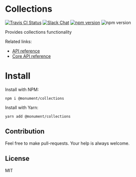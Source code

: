 # Collections

[![Travis CI Status](https://img.shields.io/travis/monumentjs/collections/master.svg?logo=travis)](https://travis-ci.org/monumentjs/collections)
[![Slack Chat](https://img.shields.io/badge/slack-chat-brightgreen.svg?logo=slack)](https://join.slack.com/t/monumentjs/shared_invite/enQtNDY1ODA1MTExMzQ4LTI0MjllODEwOTk5MjM0NGIwY2YwNzVjNDU3YjEwYzYwYTNjMmI0NjFkNmNjMDFlMjA1NzgzODk0NjcxZTc4NjM)
[![npm version](https://badge.fury.io/js/%40monument%2Fcollections.svg)](https://badge.fury.io/js/%40monument%2Fcollections)
![npm version](https://david-dm.org/monumentjs/collections.svg)

Provides collections functionality

Related links:

- [API reference](https://monumentjs.github.io/package/collections)
- [Core API reference](https://monumentjs.github.io/package/core)

# Install

Install with NPM:

```
npm i @monument/collections
```

Install with Yarn:

```
yarn add @monument/collections
```

## Contribution

Feel free to make pull-requests.
Your help is always welcome.


## License

MIT

